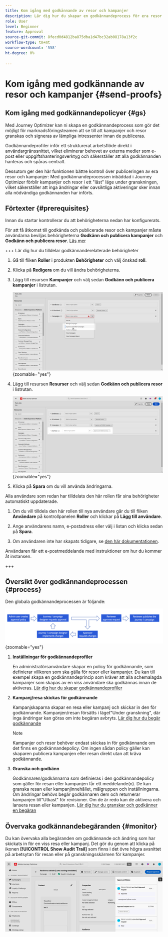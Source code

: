 ```yaml
---
title: Kom igång med godkännande av resor och kampanjer
description: Lär dig hur du skapar en godkännandeprocess för era resor och kampanjer.
role: User
level: Beginner
feature: Approval
source-git-commit: 8fecd0d4812ba875dba1d47bc32ab08178a13f2c
workflow-type: tm+mt
source-wordcount: '558'
ht-degree: 0%

---
```



# Kom igång med godkännande av resor och kampanjer {#send-proofs}

## Kom igång med godkännandepolicyer {#gs}

Med Journey Optimizer kan ni skapa en godkännandeprocess som gör det möjligt för marknadsföringsteamen att se till att kampanjer och resor granskas och signeras av lämpliga intressenter innan de publiceras.

Godkännandeprofiler inför ett strukturerat arbetsflöde direkt i användargränssnittet, vilket eliminerar behovet av externa medier som e-post eller uppgiftshanteringsverktyg och säkerställer att alla godkännanden hanteras och spåras centralt.

Dessutom ger den här funktionen bättre kontroll över publiceringen av era resor och kampanjer: Med godkännandeprocessen inbäddad i Journey Optimizer förblir kampanjer och resor i ett &quot;låst&quot; läge under granskningen, vilket säkerställer att inga ändringar eller oavsiktliga aktiveringar sker innan alla nödvändiga godkännanden har införts.

## Förtexter {#prerequisites}

Innan du startar kontrollerar du att behörigheterna nedan har konfigurerats.

För att få åtkomst till godkända och publicerade resor och kampanjer måste användarna beviljas behörigheterna **Godkänn och publicera kampanjer** och **Godkänn och publicera resor**. [Läs mer](../administration/permissions.md)

+++  Lär dig hur du tilldelar godkännanderelaterade behörigheter

1. Gå till fliken **Roller** i produkten **Behörigheter** och välj önskad **roll**.

1. Klicka på **Redigera** om du vill ändra behörigheterna.

1. Lägg till resursen **Kampanjer** och välj sedan **Godkänn och publicera kampanjer** i listrutan.

   ![](assets/permissions_approval.png){zoomable="yes"}

1. Lägg till resursen **Resurser** och välj sedan **Godkänn och publicera resor** i listrutan.

   ![](assets/permissions_approval_2.png){zoomable="yes"}

1. Klicka på **Spara** om du vill använda ändringarna.

Alla användare som redan har tilldelats den här rollen får sina behörigheter automatiskt uppdaterade.

1. Om du vill tilldela den här rollen till nya användare går du till fliken **Användare** på kontrollpanelen **Roller** och klickar på **Lägg till användare**.

1. Ange användarens namn, e-postadress eller välj i listan och klicka sedan på **Spara**.

1. Om användaren inte har skapats tidigare, se [den här dokumentationen](https://experienceleague.adobe.com/en/docs/experience-platform/access-control/abac/permissions-ui/users).

Användaren får ett e-postmeddelande med instruktioner om hur du kommer åt instansen.

+++

## Översikt över godkännandeprocessen {#process}

Den globala godkännandeprocessen är följande:

![](assets/approval-process.png){zoomable="yes"}

1. **Inställningar för godkännandeprofiler**

   En administratörsanvändare skapar en policy för godkännande, som definierar villkoren som ska gälla för resor eller kampanjer. Du kan till exempel skapa en godkännandeprincip som kräver att alla schemalagda kampanjer som skapas av en viss användare ska godkännas innan de aktiveras. [Lär dig hur du skapar godkännandeprofiler](approval-policies.md)

1. **Kampanj/resa skickas för godkännande**

   Kampanjskaparna skapar en resa eller kampanj och skickar in den för godkännande. Kampanjen/resan försätts i läget&quot;Under granskning&quot;, där inga ändringar kan göras om inte begäran avbryts. [Lär dig hur du begär godkännande](request-approval.md)

   >[!NOTE]
   >
   >Kampanjer och resor behöver endast skickas in för godkännande om det finns en godkännandepolicy. Om ingen sådan policy gäller kan skaparen publicera kampanjen eller resan direkt utan att kräva godkännande.

1. **Granska och godkänn**

   Godkännaren/godkännarna som definieras i den godkännandepolicy som gäller för resan eller kampanjen får ett meddelande(n). De kan granska resan eller kampanjinnehållet, målgruppen och inställningarna. Om ändringar behövs begär godkännaren dem och returnerar kampanjen till&quot;Utkast&quot; för revisioner. Om de är redo kan de aktivera och lansera resan eller kampanjen. [Lär dig hur du granskar och godkänner en begäran](review-approve-request.md)

## Övervaka godkännandebegäranden {#monitor}

Du kan övervaka alla begäranden om godkännande och ändring som har skickats in för en viss resa eller kampanj. Det gör du genom att klicka på ikonen **[!UICONTROL Show Audit Trail]** som finns i det övre högra avsnittet på arbetsytan för resan eller på granskningsskärmen för kampanjer.

![](assets/monitor-requests.png)
